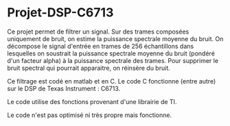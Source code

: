 # Projet-DSP-C6713

Ce projet permet de filtrer un signal. Sur des trames composées uniquement de bruit, on estime la puissance spectrale moyenne du bruit. On décompose le signal d'entrée en trames de 256 échantillons dans lesquelles on soustrait la puissance spectrale moyenne du bruit (pondéré d'un facteur alpha) à la puissance spectrale des trames. Pour supprimer le bruit spectral qui pourrait apparaitre, on réinsère du bruit.

Ce filtrage est codé en matlab et en C.
Le code C fonctionne (entre autre) sur le DSP de Texas Instrument : C6713.

Le code utilise des fonctions provenant d'une librairie de TI.

Le code n'est pas optimisé ni très propre mais fonctionne.
